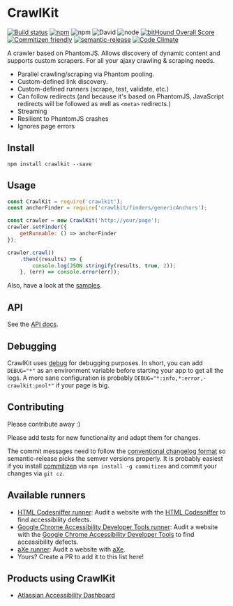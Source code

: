 # CrawlKit
[![Build status](https://img.shields.io/travis/crawlkit/crawlkit/master.svg)](https://travis-ci.org/crawlkit/crawlkit)
[![npm](https://img.shields.io/npm/v/crawlkit.svg)](https://www.npmjs.com/package/crawlkit)
![npm](https://img.shields.io/npm/l/crawlkit.svg)
![David](https://img.shields.io/david/crawlkit/crawlkit.svg)
![node](https://img.shields.io/node/v/crawlkit.svg)
[![bitHound Overall Score](https://www.bithound.io/github/crawlkit/crawlkit/badges/score.svg)](https://www.bithound.io/github/crawlkit/crawlkit)
[![Commitizen friendly](https://img.shields.io/badge/commitizen-friendly-brightgreen.svg)](http://commitizen.github.io/cz-cli/)
[![semantic-release](https://img.shields.io/badge/%20%20%F0%9F%93%A6%F0%9F%9A%80-semantic--release-e10079.svg)](https://github.com/semantic-release/semantic-release)
[![Code Climate](https://img.shields.io/codeclimate/github/crawlkit/crawlkit.svg)](https://codeclimate.com/github/crawlkit/crawlkit)

A crawler based on PhantomJS. Allows discovery of dynamic content and supports custom scrapers. For all your ajaxy crawling & scraping needs.

* Parallel crawling/scraping via Phantom pooling.
* Custom-defined link discovery.
* Custom-defined runners (scrape, test, validate, etc.)
* Can follow redirects (and because it's based on PhantomJS, JavaScript redirects will be followed as well as `<meta>` redirects.)
* Streaming
* Resilient to PhantomJS crashes
* Ignores page errors

## Install
```console
npm install crawlkit --save
```

## Usage
```javascript
const CrawlKit = require('crawlkit');
const anchorFinder = require('crawlkit/finders/genericAnchors');

const crawler = new CrawlKit('http://your/page');
crawler.setFinder({
    getRunnable: () => anchorFinder
});

crawler.crawl()
    .then((results) => {
        console.log(JSON.stringify(results, true, 2));
    }, (err) => console.error(err));
```
Also, have a look at the [samples](https://github.com/crawlkit/crawlkit/tree/master/examples).

## API
See the [API docs](http://crawlkit.github.io/crawlkit/docs/).

## Debugging
CrawlKit uses [debug](https://github.com/visionmedia/debug) for debugging purposes. In short, you can add `DEBUG="*"` as an environment variable before starting your app to get all the logs. A more sane configuration is probably `DEBUG="*:info,*:error,-crawlkit:pool*"` if your page is big.

## Contributing
Please contribute away :)

Please add tests for new functionality and adapt them for changes.

The commit messages need to follow the [conventional changelog format](https://github.com/ajoslin/conventional-changelog) so semantic-release picks the semver versions properly. It is probably easiest if you install [commitizen](https://github.com/commitizen) via `npm install -g commitizen` and commit your changes via `git cz`.


## Available runners
* [HTML Codesniffer runner](https://github.com/crawlkit/runner-htmlcs): Audit a website with the [HTML Codesniffer](https://github.com/squizlabs/HTML_CodeSniffer) to find accessibility defects.
* [Google Chrome Accessibility Developer Tools runner](https://github.com/crawlkit/runner-accessibility-developer-tools): Audit a website with the [Google Chrome Accessibility Developer Tools](https://github.com/GoogleChrome/accessibility-developer-tools) to find accessibility defects.
* [aXe runner](https://github.com/crawlkit/runner-axe): Audit a website with [aXe](https://github.com/dequelabs/axe-core).
* Yours? Create a PR to add it to this list here!

## Products using CrawlKit
* [Atlassian Accessibility Dashboard](https://bitbucket.org/atlassian/a11y-dashboard)
